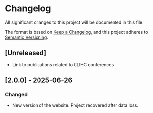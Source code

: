 # Changelog

All significant changes to this project will be documented in this file.

The format is based on [Keep a Changelog](https://keepachangelog.com/es-ES/1.0.0/),
and this project adheres to [Semantic Versioning](https://semver.org/lang/es/).

## [Unreleased]

- Link to publications related to CLIHC conferences

## [2.0.0] - 2025-06-26

### Changed

- New version of the website. Project recovered after data loss.